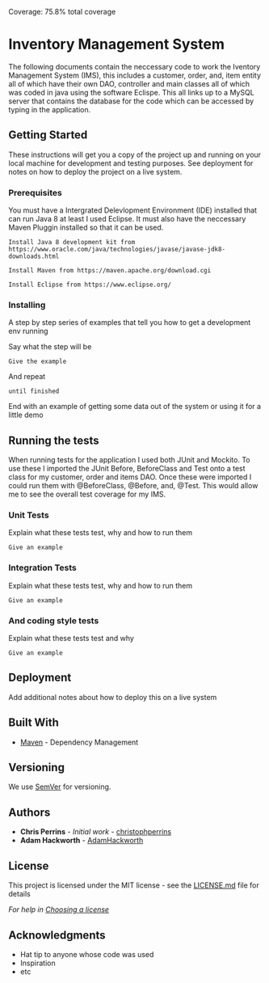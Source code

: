 Coverage: 75.8% total coverage
# Inventory Management System

The following documents contain the neccessary code to work the Iventory Management System (IMS), this includes a customer, order, and, item entity all of which have their own DAO, controller and main classes all of which was coded in java using the software Eclispe. This all links up to a MySQL server that contains the database for the code which can be accessed by typing in the application.  

## Getting Started

These instructions will get you a copy of the project up and running on your local machine for development and testing purposes. See deployment for notes on how to deploy the project on a live system.

### Prerequisites

You must have a Intergrated Delevlopment Environment (IDE) installed that can run Java 8 at least I used Eclipse. It must also have the neccessary Maven Pluggin installed so that it can be used. 

```
Install Java 8 development kit from https://www.oracle.com/java/technologies/javase/javase-jdk8-downloads.html 

Install Maven from https://maven.apache.org/download.cgi

Install Eclipse from https://www.eclipse.org/
```

### Installing

A step by step series of examples that tell you how to get a development env running

Say what the step will be

```
Give the example
```

And repeat

```
until finished
```

End with an example of getting some data out of the system or using it for a little demo

## Running the tests

When running tests for the application I used both JUnit and Mockito. To use these I imported the JUnit Before, BeforeClass and Test onto a test class for my customer, order and items DAO. Once these were imported I could run them with @BeforeClass, @Before, and, @Test. This would allow me to see the overall test coverage for my IMS.

### Unit Tests 

Explain what these tests test, why and how to run them

```
Give an example
```

### Integration Tests 
Explain what these tests test, why and how to run them

```
Give an example
```

### And coding style tests

Explain what these tests test and why

```
Give an example
```

## Deployment

Add additional notes about how to deploy this on a live system

## Built With

* [Maven](https://maven.apache.org/) - Dependency Management

## Versioning

We use [SemVer](http://semver.org/) for versioning.

## Authors

* **Chris Perrins** - *Initial work* - [christophperrins](https://github.com/christophperrins)
* **Adam Hackworth** - [AdamHackworth](https://github.com/AHackworth)

## License

This project is licensed under the MIT license - see the [LICENSE.md](LICENSE.md) file for details 

*For help in [Choosing a license](https://choosealicense.com/)*

## Acknowledgments

* Hat tip to anyone whose code was used
* Inspiration
* etc
